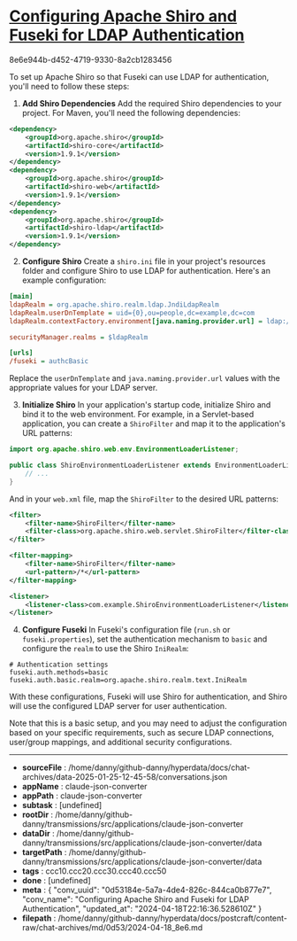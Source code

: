 # [Configuring Apache Shiro and Fuseki for LDAP Authentication](https://claude.ai/chat/0d53184e-5a7a-4de4-826c-844ca0b877e7)

8e6e944b-d452-4719-9330-8a2cb1283456

 To set up Apache Shiro so that Fuseki can use LDAP for authentication, you'll need to follow these steps:

1. **Add Shiro Dependencies**
Add the required Shiro dependencies to your project. For Maven, you'll need the following dependencies:

```xml
<dependency>
    <groupId>org.apache.shiro</groupId>
    <artifactId>shiro-core</artifactId>
    <version>1.9.1</version>
</dependency>
<dependency>
    <groupId>org.apache.shiro</groupId>
    <artifactId>shiro-web</artifactId>
    <version>1.9.1</version>
</dependency>
<dependency>
    <groupId>org.apache.shiro</groupId>
    <artifactId>shiro-ldap</artifactId>
    <version>1.9.1</version>
</dependency>
```

2. **Configure Shiro**
Create a `shiro.ini` file in your project's resources folder and configure Shiro to use LDAP for authentication. Here's an example configuration:

```ini
[main]
ldapRealm = org.apache.shiro.realm.ldap.JndiLdapRealm
ldapRealm.userDnTemplate = uid={0},ou=people,dc=example,dc=com
ldapRealm.contextFactory.environment[java.naming.provider.url] = ldap://ldap.example.com:389

securityManager.realms = $ldapRealm

[urls]
/fuseki = authcBasic
```

Replace the `userDnTemplate` and `java.naming.provider.url` values with the appropriate values for your LDAP server.

3. **Initialize Shiro**
In your application's startup code, initialize Shiro and bind it to the web environment. For example, in a Servlet-based application, you can create a `ShiroFilter` and map it to the application's URL patterns:

```java
import org.apache.shiro.web.env.EnvironmentLoaderListener;

public class ShiroEnvironmentLoaderListener extends EnvironmentLoaderListener {
    // ...
}
```

And in your `web.xml` file, map the `ShiroFilter` to the desired URL patterns:

```xml
<filter>
    <filter-name>ShiroFilter</filter-name>
    <filter-class>org.apache.shiro.web.servlet.ShiroFilter</filter-class>
</filter>

<filter-mapping>
    <filter-name>ShiroFilter</filter-name>
    <url-pattern>/*</url-pattern>
</filter-mapping>

<listener>
    <listener-class>com.example.ShiroEnvironmentLoaderListener</listener-class>
</listener>
```

4. **Configure Fuseki**
In Fuseki's configuration file (`run.sh` or `fuseki.properties`), set the authentication mechanism to `basic` and configure the `realm` to use the Shiro `IniRealm`:

```
# Authentication settings
fuseki.auth.methods=basic
fuseki.auth.basic.realm=org.apache.shiro.realm.text.IniRealm
```

With these configurations, Fuseki will use Shiro for authentication, and Shiro will use the configured LDAP server for user authentication.

Note that this is a basic setup, and you may need to adjust the configuration based on your specific requirements, such as secure LDAP connections, user/group mappings, and additional security configurations.

---

* **sourceFile** : /home/danny/github-danny/hyperdata/docs/chat-archives/data-2025-01-25-12-45-58/conversations.json
* **appName** : claude-json-converter
* **appPath** : claude-json-converter
* **subtask** : [undefined]
* **rootDir** : /home/danny/github-danny/transmissions/src/applications/claude-json-converter
* **dataDir** : /home/danny/github-danny/transmissions/src/applications/claude-json-converter/data
* **targetPath** : /home/danny/github-danny/transmissions/src/applications/claude-json-converter/data
* **tags** : ccc10.ccc20.ccc30.ccc40.ccc50
* **done** : [undefined]
* **meta** : {
  "conv_uuid": "0d53184e-5a7a-4de4-826c-844ca0b877e7",
  "conv_name": "Configuring Apache Shiro and Fuseki for LDAP Authentication",
  "updated_at": "2024-04-18T22:16:36.528610Z"
}
* **filepath** : /home/danny/github-danny/hyperdata/docs/postcraft/content-raw/chat-archives/md/0d53/2024-04-18_8e6.md